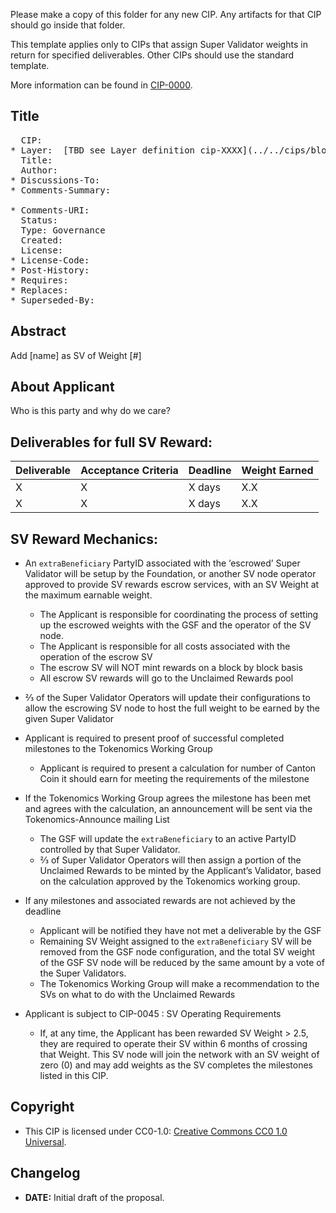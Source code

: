 Please make a copy of this folder for any new CIP. Any artifacts for that CIP should go inside that folder. 


This template applies only to CIPs that assign Super Validator weights in return for specified deliverables. Other CIPs should use the standard template. 


More information can be found in [CIP-0000](../../cips/cip-0000/cip-0000.md).

## Title

<pre>
  CIP: <CIP number, or "?" before being assigned>
* Layer: <TBD> [TBD see Layer definition cip-XXXX](../../cips/blob/main/cip-XXXX).
  Title: <CIP title; maximum 44 characters>
  Author: <list of authors' real names>
* Discussions-To: <email address>
* Comments-Summary: <summary tone>
* Comments-URI: <links to wiki page for comments>
  Status: <Draft | Active | Proposed | Deferred | Rejected |
           Withdrawn | Final | Replaced | Obsolete>
  Type: Governance 
  Created: <date created on, in ISO 8601 (yyyy-mm-dd) format>
  License: <abbreviation for approved license(s)>
* License-Code: <abbreviation for code under different approved license(s)>
* Post-History: <dates of postings to [https://lists.sync.global/g/cip-discuss] mailing list, or link to thread in mailing list archive>
* Requires: <CIP number(s)>
* Replaces: <CIP number>
* Superseded-By: <CIP number>
</pre>

## Abstract

Add [name] as SV of Weight [#]

## About Applicant

Who is this party and why do we care?

## Deliverables for full SV Reward:
| Deliverable | Acceptance Criteria | Deadline | Weight Earned |
|-------------|---------------------|----------|---------------|
|     X       |         X           |   X days |     X.X       |
|     X       |         X           |   X days |     X.X       |



## SV Reward Mechanics: 
* An `extraBeneficiary` PartyID associated with the ‘escrowed’ Super Validator will be setup by the Foundation, or another SV node operator approved to provide SV rewards escrow services, with an SV Weight at the maximum earnable weight. 
    * The Applicant is responsible for coordinating the process of setting up the escrowed weights with the GSF and the operator of the SV node.
    * The Applicant is responsible for all costs associated with the operation of the escrow SV
    * The escrow SV will NOT mint rewards on a block by block basis
    * All escrow SV rewards will go to the Unclaimed Rewards pool
* ⅔ of the Super Validator Operators will update their configurations to allow the escrowing SV node to host the full weight to be earned by the given Super Validator
* Applicant is required to present proof of successful completed milestones to the Tokenomics Working Group
    * Applicant is required to present a calculation for number of Canton Coin it should earn for meeting the requirements of the milestone
* If the Tokenomics Working Group agrees the milestone has been met and agrees with the calculation, an announcement will be sent via the Tokenomics-Announce mailing List
    * The GSF will update the `extraBeneficiary` to an active PartyID controlled by that Super Validator. 
    * ⅔ of Super Validator Operators will then assign a portion of the Unclaimed Rewards to be minted by the Applicant’s Validator, based on the calculation approved by the Tokenomics working group.
   
* If any milestones and associated rewards are not achieved by the deadline
    * Applicant will be notified they have not met a deliverable by the GSF 
    * Remaining SV Weight assigned to the `extraBeneficiary` SV will be removed from the GSF node configuration, and the total SV weight of the GSF SV node will be reduced by the same amount by a vote of the Super Validators.
    * The Tokenomics Working Group will make a recommendation to the SVs on what to do with the Unclaimed Rewards 
* Applicant is subject to CIP-0045 : SV Operating Requirements
    * If, at any time, the Applicant has been rewarded SV Weight > 2.5, they are required to operate their SV within 6 months of crossing that Weight. This SV node will join the network with an SV weight of zero (0) and may add weights as the SV completes the milestones listed in this CIP.


## Copyright

* This CIP is licensed under CC0-1.0: [Creative Commons CC0 1.0 Universal](https://creativecommons.org/publicdomain/zero/1.0/).

## Changelog

* **DATE:** Initial draft of the proposal.
